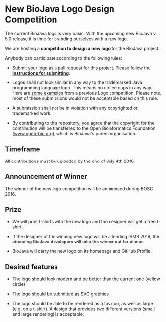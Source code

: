 # New BioJava Logo Design Competition

The current BioJava logo is very basic. With the upcoming new BioJava v. 5.0 release it is time for branding ourselves with a new logo.

We are hosting a **competition to design a new logo** for the BioJava project.

Anybody can participate according to the following rules:

* Submit your logo as a pull request for this project. Please follow the **[instructions for submitting](submissions/README.md)**.

* Logos shall not look similar in any way to the trademarked Java programming language logo. This means no coffee cups in any way. Here are [some examples](https://github.com/biojava/biojava.github.io/blob/master/_wikis/BioJava:Logo.md) from a previous Logo competition. Please note, most of these submissions would not be acceptable based on this rule. 

* A submission shall not be in violation with any copyrighted or trademarked work.

* By contributing to this repository, you agree that the copyright for the contribution will be transferred to the Open Bioinformatics Foundation (www.open-bio.org), which is BioJava's parent organisation.

## Timeframe

All contributions must be uploaded by the end of July 4th 2016.

## Announcement of Winner

The winner of the new logo competition will be announced during BOSC 2016.

## Prize

* We will print t-shirts with the new logo and the designer will get a free t-shirt.

* If the designer of the winning new logo will be attending ISMB 2016, the attending BioJava developers will take the winner out for dinner.

* BioJava will carry the new logo on its homepage and GitHub Profile.
 
## Desired features

 * The logo should look modern and be better than the current one (yellow circle)
 
 * The logo should be submitted as SVG graphics 
 
 * The logo should be able to be rendered as a favicon, as well as large (e.g. on a t-shirt). A design that provides two different versions (small and large rendering) is acceptable.
 
 
 





